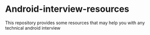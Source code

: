 # Android-interview-resources
This repository provides some resources that may help you with any technical android interview
